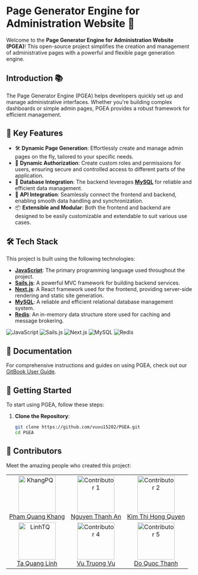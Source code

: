 # Page Generator Engine for Administration Website 🚀

Welcome to the **Page Generator Engine for Administration Website (PGEA)**! This open-source project simplifies the creation and management of administrative pages with a powerful and flexible page generation engine.

## Introduction 📚

The Page Generator Engine (PGEA) helps developers quickly set up and manage administrative interfaces. Whether you're building complex dashboards or simple admin pages, PGEA provides a robust framework for efficient management.

## 🌈 Key Features

- 🛠️ **Dynamic Page Generation**: Effortlessly create and manage admin pages on the fly, tailored to your specific needs.
- 🔐 **Dynamic Authorization**: Create custom roles and permissions for users, ensuring secure and controlled access to different parts of the application.
- 💾 **Database Integration**: The backend leverages **[MySQL](https://www.mysql.com/)** for reliable and efficient data management.
- 🔄 **API Integration**: Seamlessly connect the frontend and backend, enabling smooth data handling and synchronization.
- 📦 **Extensible and Modular**: Both the frontend and backend are designed to be easily customizable and extendable to suit various use cases.

## 🛠️ Tech Stack

This project is built using the following technologies:

- **<a href="https://developer.mozilla.org/en-US/docs/Web/JavaScript" target="_blank" rel="noopener noreferrer">JavaScript</a>**: The primary programming language used throughout the project.
- **<a href="https://sailsjs.com/" target="_blank" rel="noopener noreferrer">Sails.js</a>**: A powerful MVC framework for building backend services.
- **<a href="https://nextjs.org/" target="_blank" rel="noopener noreferrer">Next.js</a>**: A React framework used for the frontend, providing server-side rendering and static site generation.
- **<a href="https://www.mysql.com/" target="_blank" rel="noopener noreferrer">MySQL</a>**: A reliable and efficient relational database management system.
- **<a href="https://redis.io/" target="_blank" rel="noopener noreferrer">Redis</a>**: An in-memory data structure store used for caching and message brokering.

![JavaScript](https://img.shields.io/badge/-JavaScript-F7DF1E?style=for-the-badge&logo=javascript&logoColor=black) ![Sails.js](https://img.shields.io/badge/-Sails.js-0b334d?style=for-the-badge&logo=sails.js&logoColor=white) ![Next.js](https://img.shields.io/badge/-Next.js-000000?style=for-the-badge&logo=next.js&logoColor=white) ![MySQL](https://img.shields.io/badge/-MySQL-4479A1?style=for-the-badge&logo=mysql&logoColor=white) ![Redis](https://img.shields.io/badge/-Redis-DC382D?style=for-the-badge&logo=redis&logoColor=white)
## 📖 Documentation

For comprehensive instructions and guides on using PGEA, check out our <a href="https://quanglinhtas-organization.gitbook.io/pgea-user-guide" target="_blank">GitBook User Guide</a>.
## 🚀 Getting Started

To start using PGEA, follow these steps:

1. **Clone the Repository**:
   ```bash
   git clone https://github.com/vuvu15202/PGEA.git
   cd PGEA
   
## 👥 Contributors

Meet the amazing people who created this project:

<table>
  <tr>
    <td align="center">
      <img src="https://avatars.githubusercontent.com/u/20201841?v=4" width="100px;" alt="KhangPQ"/>
      <br />
      <a href="https://github.com/khangpqvn">Pham Quang Khang</a>
    </td>
    <td align="center">
      <img src="https://avatars.githubusercontent.com/u/2345678?v=4" width="100px;" alt="Contributor 1"/>
      <br />
      <a href="https://github.com/username1">Nguyen Thanh An</a>
    </td>
    <td align="center">
      <img src="https://avatars.githubusercontent.com/u/122085456?v=4" width="100px;" alt="Contributor 2"/>
      <br />
      <a href="https://github.com/quinne2002">Kim Thi Hong Quyen</a>
    </td>
  </tr>
  <tr>
    <td align="center">
      <img src="https://avatars.githubusercontent.com/u/119463897?s=400&u=7400bf30a461f4a368bdc39bfc6d18d43c340704&v=4" width="100px;" alt="LinhTQ"/>
      <br />
      <a href="https://github.com/L1N6">Ta Quang Linh</a>
    </td>
    <td align="center">
      <img src="https://avatars.githubusercontent.com/u/122299627?v=4" width="100px;" alt="Contributor 4"/>
      <br />
      <a href="https://github.com/vuvu15202">Vu Truong Vu</a>
    </td>
    <td align="center">
      <img src="https://avatars.githubusercontent.com/u/129383408?v=4" width="100px;" alt="Contributor 5"/>
      <br />
      <a href="https://github.com/DoQuocThanh">Do Quoc Thanh</a>
    </td>
  </tr>
</table>
